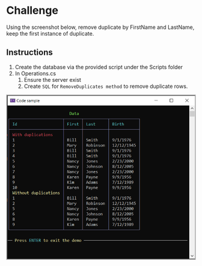 ﻿# Challenge

Using the screenshot below, remove duplicate by FirstName and LastName, keep the first instance of duplicate.

## Instructions

1. Create the database via the provided script under the Scripts folder
1. In Operations.cs
    1. Ensure the server exist
    1. Create `SQL` for `RemoveDuplicates method` to remove duplicate rows.




![Screen](assets/screen.png)